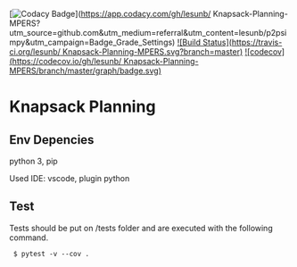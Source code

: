 [![Codacy Badge](https://api.codacy.com/project/badge/Grade/b9b2abf80de34584a596147b099f4473)](https://app.codacy.com/gh/lesunb/
Knapsack-Planning-MPERS?utm_source=github.com&utm_medium=referral&utm_content=lesunb/p2psimpy&utm_campaign=Badge_Grade_Settings)
[![Build Status](https://travis-ci.org/lesunb/
Knapsack-Planning-MPERS.svg?branch=master)](https://travis-ci.org/lesunb/p2psimpy)
[![codecov](https://codecov.io/gh/lesunb/
Knapsack-Planning-MPERS/branch/master/graph/badge.svg)](https://codecov.io/gh/lesunb/Knapsack-Planning-MPERS)

Knapsack Planning
=============

Env Depencies
-------------
python 3, pip

Used IDE: vscode, plugin python

Test
----

Tests should be put on /tests folder and are executed with the following command.

```console
 $ pytest -v --cov .
```
